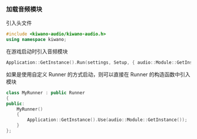 ### 加载音频模块

引入头文件

```cpp
#include <kiwano-audio/kiwano-audio.h>
using namespace kiwano;
```

在游戏启动时引入音频模块

```cpp
Application::GetInstance().Run(settings, Setup, { audio::Module::GetInstancePtr() });
```

如果是使用自定义 Runner 的方式启动，则可以直接在 Runner 的构造函数中引入模块

```cpp
class MyRunner : public Runner
{
public:
    MyRunner()
    {
        Application::GetInstance().Use(audio::Module::GetInstance());
    }
};
```

